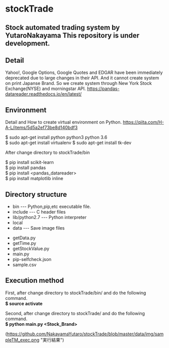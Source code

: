 # stockTrade
Stock automated trading system by YutaroNakayama
This repository is under development.
---

## Detail
Yahoo!, Google Options, Google Quotes and EDGAR have been immediately deprecated due to large changes in their API.
And it cannot create system on print Japanse Brand. 
So we create system through New York Stock Exchange(NYSE) and morningstar API.
<https://pandas-datareader.readthedocs.io/en/latest/>

## Environment
Detail and How to create virtual environment on Python.
<https://qiita.com/H-A-L/items/5d5a2ef73be8d140bdf3>

$ sudo apt-get install python python3 python 3.6  
$ sudo apt-get install virtualenv
$ sudo apt-get install tk-dev

After change directory to stockTrade/bin

$ pip install scikit-learn  
$ pip install pandas  
$ pip install <pandas_datareader>  
$ pip install matplotlib inline  


## Directory structure
+ bin           --- Python,pip,etc executable file.
+ include       --- C header files
+ lib/python2.7 --- Python interpreter
+ local           
+ data          --- Save image files
 - getData.py
 - getTime.py 				
 - getStockValue.py	
 - main.py
 - pip-selfcheck.json
 - sample.csv

## Execution method
First, after change directory to stockTrade/bin/ and do the following command.  
**$ source activate**

Second, after change directory to stockTrade/ and do the following command.  
**$ python main.py <Stock_Brand>**  

(https://github.com/NakayamaYutaro/stockTrade/blob/master/data/img/sampleTM_exec.png "実行結果")


